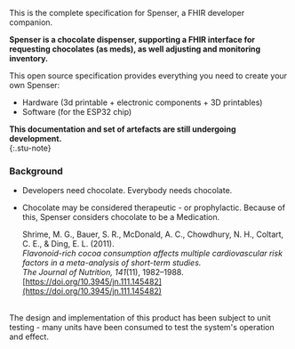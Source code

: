 This is the complete specification for Spenser, a FHIR developer companion. 


**Spenser is a chocolate dispenser, supporting a FHIR interface for requesting chocolates (as meds), as well adjusting and monitoring inventory.**

This open source specification provides everything you need to create your own Spenser: 
* Hardware (3d printable + electronic components + 3D printables)
* Software (for the ESP32 chip)

**This documentation and set of artefacts are still undergoing development.**  
{:.stu-note}



### Background

* Developers need chocolate. Everybody needs chocolate.
* Chocolate may be considered therapeutic - or prophylactic. Because of this, Spenser considers chocolate to be a Medication.


  Shrime, M. G., Bauer, S. R., McDonald, A. C., Chowdhury, N. H., Coltart, C. E., & Ding, E. L. (2011).  
  *Flavonoid-rich cocoa consumption affects multiple cardiovascular risk factors in a meta-analysis of short-term studies.*  
  *The Journal of Nutrition, 141*(11), 1982–1988.  
  [https://doi.org/10.3945/jn.111.145482](https://doi.org/10.3945/jn.111.145482)  


<br>
The design and implementation of this product has been subject to unit testing - many units have been consumed to test the system's operation and effect.

